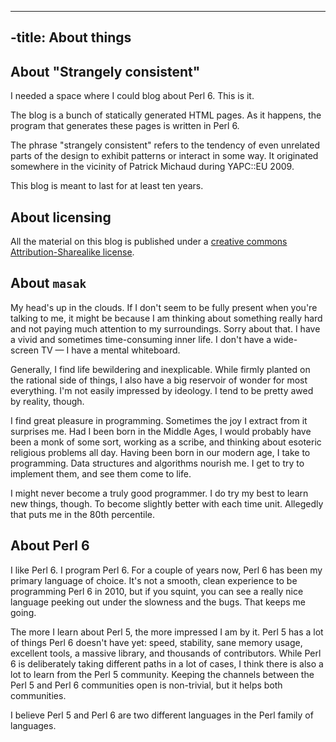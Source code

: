 ----
-title: About things
----
## About "Strangely consistent"

I needed a space where I could blog about Perl 6. This is it.

The blog is a bunch of statically generated HTML pages. As it happens, the
program that generates these pages is written in Perl 6.

The phrase "strangely consistent" refers to the tendency of even unrelated
parts of the design to exhibit patterns or interact in some way. It originated
somewhere in the vicinity of Patrick Michaud during YAPC::EU 2009.

This blog is meant to last for at least ten years.

## About licensing

All the material on this blog is published under a
[creative commons Attribution-Sharealike license](http://creativecommons.org/licenses/by-sa/3.0/).

## About `masak`

My head's up in the clouds. If I don't seem to be fully present when
you're talking to me, it might be because I am thinking about something really
hard and not paying much attention to my surroundings. Sorry about that. I
have a vivid and sometimes time-consuming inner life. I don't have a
wide-screen TV &mdash; I have a mental whiteboard.

Generally, I find life bewildering and inexplicable. While firmly planted on
the rational side of things, I also have a big reservoir of wonder for most
everything. I'm not easily impressed by ideology. I tend to be pretty awed by
reality, though.

I find great pleasure in programming. Sometimes the joy I extract from it
surprises me. Had I been born in the Middle Ages, I would probably have been a
monk of some sort, working as a scribe, and thinking about esoteric religious
problems all day. Having been born in our modern age, I take to programming.
Data structures and algorithms nourish me. I get to try to implement them,
and see them come to life.

I might never become a truly good programmer. I do try my best to learn new
things, though. To become slightly better with each time unit. Allegedly that
puts me in the 80th percentile.

## About Perl 6

I like Perl 6. I program Perl 6. For a couple of years now, Perl 6 has been
my primary language of choice. It's not a smooth, clean experience to be
programming Perl 6 in 2010, but if you squint, you can see a really nice
language peeking out under the slowness and the bugs. That keeps me going.

The more I learn about Perl 5, the more impressed I am by it. Perl 5 has a
lot of things Perl 6 doesn't have yet: speed, stability, sane memory usage,
excellent tools, a massive library, and thousands of contributors. While
Perl 6 is deliberately taking different paths in a lot of cases, I think
there is also a lot to learn from the Perl 5 community. Keeping the channels
between the Perl 5 and Perl 6 communities open is non-trivial, but it helps
both communities.

I believe Perl 5 and Perl 6 are two different languages in the Perl family
of languages.

